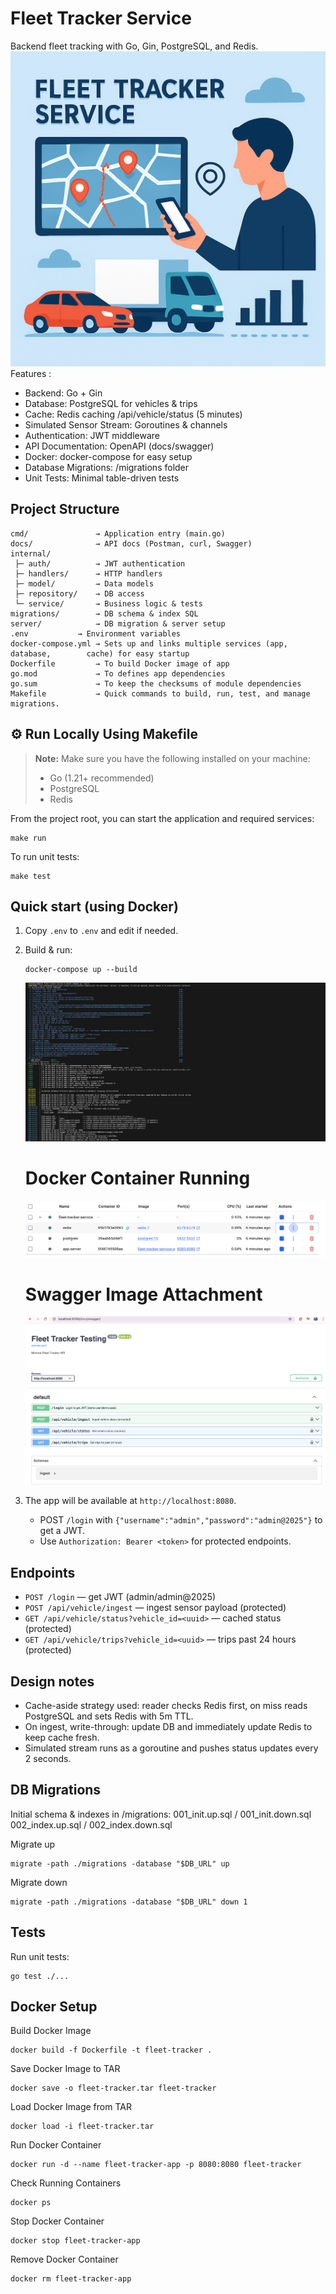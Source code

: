 # Fleet Tracker Service
   Backend fleet tracking with Go, Gin, PostgreSQL, and Redis.
![Uploading image.png…](https://github.com/sarandhanush/fleet-tracker-service/blob/3db445f294dcf2a7a8a93c279996d24d6e0db17f/Fleet-tracker-service.png)
Features :
- Backend: Go + Gin
- Database: PostgreSQL for vehicles & trips
- Cache: Redis caching /api/vehicle/status (5 minutes)
- Simulated Sensor Stream: Goroutines & channels
- Authentication: JWT middleware
- API Documentation: OpenAPI (docs/swagger)
- Docker: docker-compose for easy setup
- Database Migrations: /migrations folder
- Unit Tests: Minimal table-driven tests

## Project Structure
```
cmd/               → Application entry (main.go)
docs/              → API docs (Postman, curl, Swagger)
internal/
 ├─ auth/          → JWT authentication
 ├─ handlers/      → HTTP handlers
 ├─ model/         → Data models
 ├─ repository/    → DB access
 └─ service/       → Business logic & tests
migrations/        → DB schema & index SQL
server/            → DB migration & server setup
.env           → Environment variables
docker-compose.yml → Sets up and links multiple services (app, database,        cache) for easy startup
Dockerfile         → To build Docker image of app
go.mod             → To defines app dependencies
go.sum             → To keep the checksums of module dependencies
Makefile           → Quick commands to build, run, test, and manage migrations.
```

## ⚙️ Run Locally Using Makefile

> **Note:** Make sure you have the following installed on your machine:
> - Go (1.21+ recommended)
> - PostgreSQL
> - Redis

From the project root, you can start the application and required services:

```
make run
```
To run unit tests:
```
make test
```

## Quick start (using Docker)

1. Copy `.env` to `.env` and edit if needed.
2. Build & run:
   ```
   docker-compose up --build
   ```
    ![Uploading image.png…](https://github.com/sarandhanush/fleet-tracker-service/blob/2a0d52dc70da8d4de6efd746f27c5c8ab1843be1/docker_up.png)

    # Docker Container Running
   
    ![Uploading image.png…](https://github.com/sarandhanush/fleet-tracker-service/blob/539f456c398f8f8b85b9905ab742565e7fe46428/docker_image.png)
   
   # Swagger Image Attachment
    
    ![Uploading image.png…](https://github.com/sarandhanush/fleet-tracker-service/blob/539f456c398f8f8b85b9905ab742565e7fe46428/swagger_page.png)

4. The app will be available at `http://localhost:8080`.
   - POST `/login` with `{"username":"admin","password":"admin@2025"}` to get a JWT.
   - Use `Authorization: Bearer <token>` for protected endpoints.

## Endpoints

- `POST /login` — get JWT (admin/admin@2025)
- `POST /api/vehicle/ingest` — ingest sensor payload (protected)
- `GET /api/vehicle/status?vehicle_id=<uuid>` — cached status (protected)
- `GET /api/vehicle/trips?vehicle_id=<uuid>` — trips past 24 hours (protected)

## Design notes

- Cache-aside strategy used: reader checks Redis first, on miss reads PostgreSQL and sets Redis with 5m TTL.
- On ingest, write-through: update DB and immediately update Redis to keep cache fresh.
- Simulated stream runs as a goroutine and pushes status updates every 2 seconds.

## DB Migrations
Initial schema & indexes in /migrations:
001_init.up.sql / 001_init.down.sql
002_index.up.sql / 002_index.down.sql

   Migrate up
   ```
migrate -path ./migrations -database "$DB_URL" up
 ```
   Migrate down
 ```
migrate -path ./migrations -database "$DB_URL" down 1
 ```
## Tests

Run unit tests:
```
go test ./...
```
## Docker Setup

Build Docker Image
```
docker build -f Dockerfile -t fleet-tracker .
```

Save Docker Image to TAR
```
docker save -o fleet-tracker.tar fleet-tracker
```
Load Docker Image from TAR
```
docker load -i fleet-tracker.tar
```

Run Docker Container
```
docker run -d --name fleet-tracker-app -p 8080:8080 fleet-tracker
```

Check Running Containers
```
docker ps
```

Stop Docker Container
```
docker stop fleet-tracker-app
```

Remove Docker Container
```
docker rm fleet-tracker-app
```

